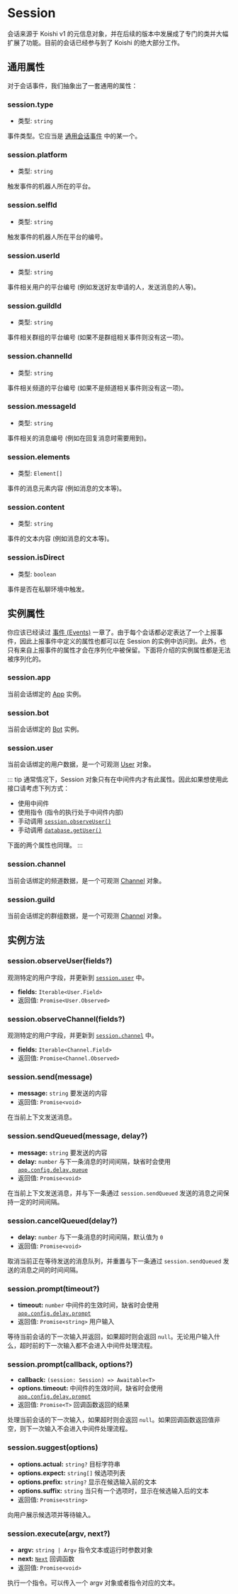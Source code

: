 # Session

会话来源于 Koishi v1 的元信息对象，并在后续的版本中发展成了专门的类并大幅扩展了功能。目前的会话已经参与到了 Koishi 的绝大部分工作。

## 通用属性

对于会话事件，我们抽象出了一套通用的属性：

### session.type

- 类型: `string`

事件类型。它应当是 [通用会话事件](./events.md#通用会话事件) 中的某一个。

### session.platform

- 类型: `string`

触发事件的机器人所在的平台。

### session.selfId

- 类型: `string`

触发事件的机器人所在平台的编号。

### session.userId

- 类型: `string`

事件相关用户的平台编号 (例如发送好友申请的人，发送消息的人等)。

### session.guildId

- 类型: `string`

事件相关群组的平台编号 (如果不是群组相关事件则没有这一项)。

### session.channelId

- 类型: `string`

事件相关频道的平台编号 (如果不是频道相关事件则没有这一项)。

### session.messageId

- 类型: `string`

事件相关的消息编号 (例如在回复消息时需要用到)。

### session.elements

- 类型: `Element[]`

事件的消息元素内容 (例如消息的文本等)。

### session.content

- 类型: `string`

事件的文本内容 (例如消息的文本等)。

### session.isDirect

- 类型: `boolean`

事件是否在私聊环境中触发。

## 实例属性

你应该已经读过 [事件 (Events)](./events.md) 一章了。由于每个会话都必定表达了一个上报事件，因此上报事件中定义的属性也都可以在 Session 的实例中访问到。此外，也只有来自上报事件的属性才会在序列化中被保留。下面将介绍的实例属性都是无法被序列化的。

### session.app

当前会话绑定的 [App](./app.md) 实例。

### session.bot

当前会话绑定的 [Bot](./bot.md) 实例。

### session.user

当前会话绑定的用户数据，是一个可观测 [User](../database/built-in.md#user) 对象。

::: tip
通常情况下，Session 对象只有在中间件内才有此属性。因此如果想使用此接口请考虑下列方式：

- 使用中间件
- 使用指令 (指令的执行处于中间件内部)
- 手动调用 [`session.observeUser()`](#session-observeuser)
- 手动调用 [`database.getUser()`](../database/built-in.md#database-getuser)

下面的两个属性也同理。
:::

### session.channel

当前会话绑定的频道数据，是一个可观测 [Channel](../database/built-in.md#channel) 对象。

### session.guild

当前会话绑定的群组数据，是一个可观测 [Channel](../database/built-in.md#channel) 对象。

## 实例方法

### session.observeUser(fields?)

观测特定的用户字段，并更新到 [`session.user`](#session-user) 中。

- **fields:** `Iterable<User.Field>`
- 返回值: `Promise<User.Observed>`

### session.observeChannel(fields?)

观测特定的用户字段，并更新到 [`session.channel`](#session-channel) 中。

- **fields:** `Iterable<Channel.Field>`
- 返回值: `Promise<Channel.Observed>`

### session.send(message)

- **message:** `string` 要发送的内容
- 返回值: `Promise<void>`

在当前上下文发送消息。

### session.sendQueued(message, delay?)

- **message:** `string` 要发送的内容
- **delay:** `number` 与下一条消息的时间间隔，缺省时会使用 [`app.config.delay.queue`](./app.md#options-delay)
- 返回值: `Promise<void>`

在当前上下文发送消息，并与下一条通过 `session.sendQueued` 发送的消息之间保持一定的时间间隔。

### session.cancelQueued(delay?)

- **delay:** `number` 与下一条消息的时间间隔，默认值为 `0`
- 返回值: `Promise<void>`

取消当前正在等待发送的消息队列，并重置与下一条通过 `session.sendQueued` 发送的消息之间的时间间隔。

### session.prompt(timeout?)

- **timeout:** `number` 中间件的生效时间，缺省时会使用 [`app.config.delay.prompt`](./app.md#options-delay)
- 返回值: `Promise<string>` 用户输入

等待当前会话的下一次输入并返回，如果超时则会返回 `null`。无论用户输入什么，超时前的下一次输入都不会进入中间件处理流程。

### session.prompt(callback, options?)

- **callback:** `(session: Session) => Awaitable<T>`
- **options.timeout:** 中间件的生效时间，缺省时会使用 [`app.config.delay.prompt`](./app.md#options-delay)
- 返回值: `Promise<T>` 回调函数返回的结果

处理当前会话的下一次输入，如果超时则会返回 `null`。如果回调函数返回值非空，则下一次输入不会进入中间件处理流程。

### session.suggest(options)

- **options.actual:** `string?` 目标字符串
- **options.expect:** `string[]` 候选项列表
- **options.prefix:** `string?` 显示在候选输入前的文本
- **options.suffix:** `string` 当只有一个选项时，显示在候选输入后的文本
- 返回值: `Promise<string>`

向用户展示候选项并等待输入。

### session.execute(argv, next?)

- **argv:** `string | Argv` 指令文本或运行时参数对象
- **next:** [`Next`](../../guide/basic/middleware.md#注册和取消中间件) 回调函数
- 返回值: `Promise<void>`

执行一个指令。可以传入一个 argv 对象或者指令对应的文本。
